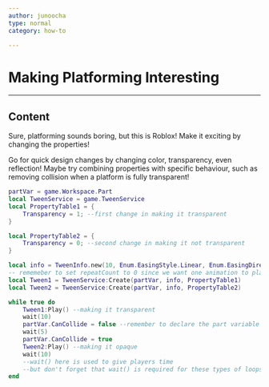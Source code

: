```yaml
---
author: junoocha
type: normal
category: how-to

---
```


# Making Platforming Interesting

---

## Content

Sure, platforming sounds boring, but this is Roblox! Make it exciting by changing the properties! 

Go for quick design changes by changing color, transparency, even reflection! Maybe try combining properties with specific behaviour, such as removing collision when a platform is fully transparent!

```lua
partVar = game.Workspace.Part
local TweenService = game.TweenService
local PropertyTable1 = {
	Transparency = 1; --first change in making it transparent
}

local PropertyTable2 = {
	Transparency = 0; --second change in making it not transparent
}

local info = TweenInfo.new(10, Enum.EasingStyle.Linear, Enum.EasingDirection.Out, 0, false, 0)
-- rememeber to set repeatCount to 0 since we want one animation to play after the other.
local Tween1 = TweenService:Create(partVar, info, PropertyTable1)
local Tween2 = TweenService:Create(partVar, info, PropertyTable2)

while true do
	Tween1:Play() --making it transparent
	wait(10)
	partVar.CanCollide = false --remember to declare the part variable
	wait(5)
	partVar.CanCollide = true
	Tween2:Play() --making it opaque
	wait(10)
	--wait() here is used to give players time
	--but don't forget that wait() is required for these types of loops
end
```

